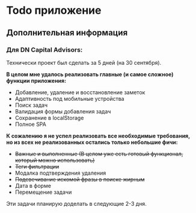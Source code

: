 # Todo приложение

## Дополнительная информация

### Для DN Capital Advisors:

Технически проект был сделать за 5 дней (на 30 сентября).

**В целом мне удалось реализовать главные (и самое сложное) функции приложения:**
- Добавление, удаление и восстановление заметок
- Адаптивность под мобильные устройства
- Поиск задач
- Валидация формы добавления задач
- Сохранение в localStorage
- Полное SPA

**К сожалению я не успел реализовать все необходимые требования, но из всех не реализованных остались только небольшие фичи:**
- ~~Важные и выполненные (В целом уже есть готовый функционал, который можно использовать)~~
- ~~Теги фильтрации~~
- Модалка подтверждения удаления
- ~~Подсвечивание искомой фразы в поиске жирным~~
- Дата в форме
- Перемещение задачи

Эти задачи планирую доделать в следующие 2-3 дня.